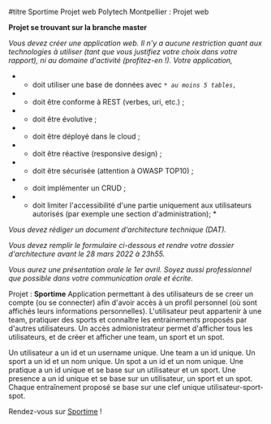 #titre Sportime
Projet web Polytech Montpellier : Projet web

__Projet se trouvant sur la branche master__

*Vous devez créer une application web. Il n'y a aucune restriction quant aux technologies à utiliser (tant que vous justifiez votre choix dans votre rapport), ni au domaine d'activité (profitez-en !).*
*Votre application,*
  * - doit utiliser une base de données avec
        *`* au moins 5 tables,`*
  * - doit être conforme à REST (verbes, uri, etc.) ;
  * - doit être évolutive ;
  * - doit être déployé dans le cloud ;
  * - doit être réactive (responsive design) ;
  * - doit être sécurisée (attention à OWASP TOP10) ;
  * - doit implémenter un CRUD ;
  * - doit limiter l'accessibilité d'une partie uniquement aux utilisateurs autorisés (par exemple une section d'administration); *  
 
*Vous devez rédiger un document d'architecture technique (DAT).*

*Vous devez remplir le formulaire ci-dessous et rendre votre dossier d'architecture avant le 28 mars 2022 à 23h55.*

*Vous aurez une présentation orale le 1er avril. Soyez aussi professionnel que possible dans votre communication orale et écrite.*

Projet : __Sportime__
Application permettant à des utilisateurs de se creer un compte (ou se connecter) afin d'avoir accès à un profil personnel (où sont affichés leurs informations personnelles). L'utilisateur peut appartenir à une team, pratiquer des sports et connaître les entrainements proposés par d'autres utilisateurs. Un accès admionistrateur permet d'afficher tous les utilisateurs, et de créer et afficher une team, un sport et un spot.

Un utilisateur a un id et un username unique.
Une team a un id unique.
Un sport a un id et un nom unique.
Un spot a un id et un nom unique.
Une pratique a un id unique et se base sur un utilisateur et un sport.
Une presence a un id unique et se base sur un utilisateur, un sport et un spot.
Chaque entraînement proposé se base sur une clef unique utilisateur-sport-spot.

Rendez-vous sur [Sportime](https://polytech-sportime.herokuapp.com/) !

